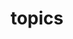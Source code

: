 ---
title: topics
description: Browse pypyr pipeline runner technical documentation by Topic.
list_style: section-list/all-in-one
toc_parser: toc/all-in-one
---